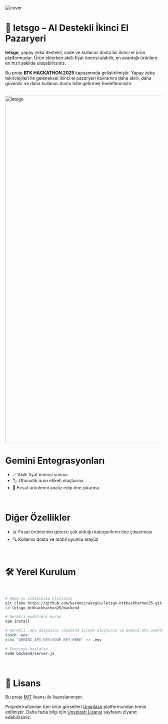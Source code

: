 
![cover](https://github.com/user-attachments/assets/025f805d-302b-49b3-ab0c-6732c2116682)



# 🚀 letsgo – AI Destekli İkinci El Pazaryeri

**letsgo**, yapay zeka destekli, sade ve kullanıcı dostu bir ikinci el ürün platformudur. Ürün eklerken akıllı fiyat önerisi alabilir, en avantajlı ürünlere en hızlı şekilde ulaşabilirsiniz. 


Bu proje **BTK HACKATHON 2025** kapsamında geliştirilmiştir. Yapay zeka teknolojileri ile geleneksel ikinci el pazaryeri kavramını daha akıllı, daha güvenilir ve daha kullanıcı dostu hâle getirmek hedeflenmiştir.

<br>

<img width="1724" height="1111" alt="letsgo" src="https://github.com/user-attachments/assets/9ed8e592-7948-40a6-aa9a-6dbaaee53ff5" />


# Gemini Entegrasyonları

- ✅ Akıllı fiyat önerisi sunma
- 🏷️ Otomatik ürün etiketi oluşturma
- 🎯 Fırsat ürünlerini analiz edip öne çıkarma
  
<br>

# Diğer Özellikler

- 📊 Fırsat ürünlerinin görece çok olduğu kategorilerin öne çıkarılması
- 🔍 Kullanıcı dostu ve mobil uyumlu arayüz
  
<br>

# 🛠️ Yerel Kurulum

<br>

```bash
# Repo'yu cihazınıza klonlayın
git clone https://github.com/keremcirakoglu/letsgo-btkhackhathon25.git
cd letsgo_btkhackhathon25/backend
```
```bash
# Gerekli modülleri kurun
npm install
```
```bash
# Gerekli .env dosyasını /backend içinde oluşturun ve Gemini API anahtarınızı ekleyin
touch .env
echo "GEMINI_API_KEY=YOUR_KEY_HERE" >> .env
```
```bash
# Sunucuyu başlatın
node backend/server.js
```

<br>

# 📄 Lisans

Bu proje [MIT](LICENSE) lisansı ile lisanslanmıştır.

Projede kullanılan tüm ürün görselleri [Unsplash](https://unsplash.com) platformundan temin edilmiştir. Daha fazla bilgi için [Unsplash Lisansı](https://unsplash.com/license) sayfasını ziyaret edebilirsiniz.
